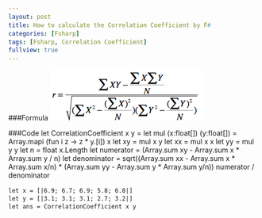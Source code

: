 ```yaml
---
layout: post
title: How to calculate the Correlation Coefficient by F#
categories: [Fsharp]
tags: [Fsharp, Correlation Coefficient]
fullview: true
---
```

###Formula
![](/images/CorrelationCoefficient.GIF)


###Code
	let CorrelationCoefficient x y = 
	    let mul (x:float[]) (y:float[]) 
	        = Array.mapi (fun i z -> z * y.[i]) x
	    let xy = mul x y
	    let xx = mul x x
	    let yy = mul y y
	    let n = float x.Length
	    let numerator = (Array.sum xy - Array.sum x * Array.sum y / n)
    	let denominator = sqrt((Array.sum xx - Array.sum x * Array.sum x/n) * (Array.sum yy - Array.sum y * Array.sum y/n))
    	numerator / denominator


	let x = [|6.9; 6.7; 6.9; 5.8; 6.8|]
	let y = [|3.1; 3.1; 3.1; 2.7; 3.2|]
	let ans = CorrelationCoefficient x y